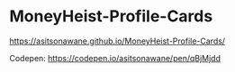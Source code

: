 # MoneyHeist-Profile-Cards
https://asitsonawane.github.io/MoneyHeist-Profile-Cards/

Codepen: https://codepen.io/asitsonawane/pen/qBjMjdd
